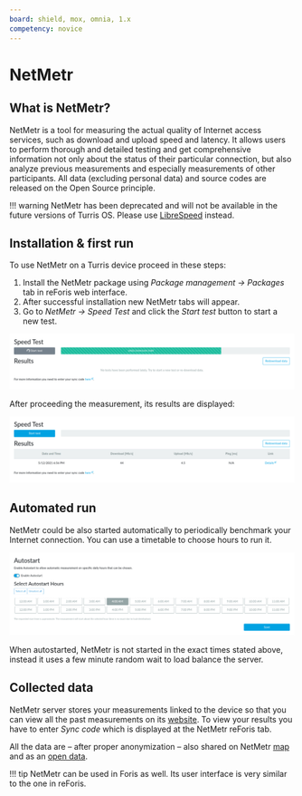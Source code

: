```yaml
---
board: shield, mox, omnia, 1.x
competency: novice
---
```

# NetMetr

## What is NetMetr?

NetMetr is a tool for measuring the actual quality of Internet access services,
such as download and upload speed and latency. It allows users to perform
thorough and detailed testing and get comprehensive information not only about
the status of their particular connection, but also analyze previous
measurements and especially measurements of other participants. All data
(excluding personal data) and source codes are released on the Open Source
principle.

!!! warning
    NetMetr has been deprecated and will not be available in the future
    versions of Turris OS. Please use [LibreSpeed](librespeed/index.md) instead.

## Installation & first run

To use NetMetr on a Turris device proceed in these steps:

1. Install the NetMetr package using _Package management → Packages_ tab in
   reForis web interface.
2. After successful installation new NetMetr tabs will appear.
3. Go to _NetMetr → Speed Test_ and click the _Start test_ button to start
   a new test.

![NetMetr Speed Test](netmetr-speedtest.png)

After proceeding the measurement, its results are displayed:

![NetMetr measurement results](netmetr-results.png)

## Automated run

NetMetr could be also started automatically to periodically benchmark your
Internet connection. You can use a timetable to choose hours to run it.

![NetMetr Timetable](netmetr-autostart.png)

When autostarted, NetMetr is not started in the exact times stated above,
instead it uses a few minute random wait to load balance the server.

## Collected data

NetMetr server stores your measurements linked to the device so that you can
view all the past measurements on its [website](https://www.netmetr.cz/en/my.html).
To view your results you have to enter *Sync code* which is displayed at
the NetMetr reForis tab.

All the data are – after proper anonymization – also shared on NetMetr
[map](https://www.netmetr.cz/en/map.html) and as an
[open data](https://www.netmetr.cz/en/open-data.html).

!!! tip
    NetMetr can be used in Foris as well. Its user interface is very similar
    to the one in reForis.
